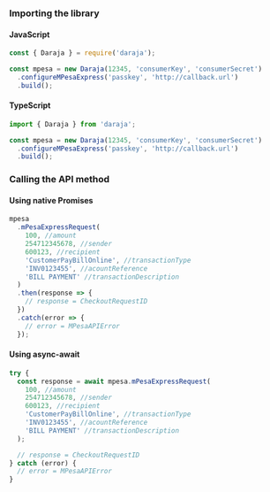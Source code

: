 ### Importing the library

#### JavaScript

```javascript
const { Daraja } = require('daraja');

const mpesa = new Daraja(12345, 'consumerKey', 'consumerSecret')
  .configureMPesaExpress('passkey', 'http://callback.url')
  .build();
```

#### TypeScript

```typescript
import { Daraja } from 'daraja';

const mpesa = new Daraja(12345, 'consumerKey', 'consumerSecret')
  .configureMPesaExpress('passkey', 'http://callback.url')
  .build();
```

### Calling the API method

#### Using native Promises

```javascript
mpesa
  .mPesaExpressRequest(
    100, //amount
    254712345678, //sender
    600123, //recipient
    'CustomerPayBillOnline', //transactionType
    'INV0123455', //acountReference
    'BILL PAYMENT' //transactionDescription
  )
  .then(response => {
    // response = CheckoutRequestID
  })
  .catch(error => {
    // error = MPesaAPIError
  });
```

#### Using async-await

```javascript
try {
  const response = await mpesa.mPesaExpressRequest(
    100, //amount
    254712345678, //sender
    600123, //recipient
    'CustomerPayBillOnline', //transactionType
    'INV0123455', //acountReference
    'BILL PAYMENT' //transactionDescription
  );

  // response = CheckoutRequestID
} catch (error) {
  // error = MPesaAPIError
}
```
